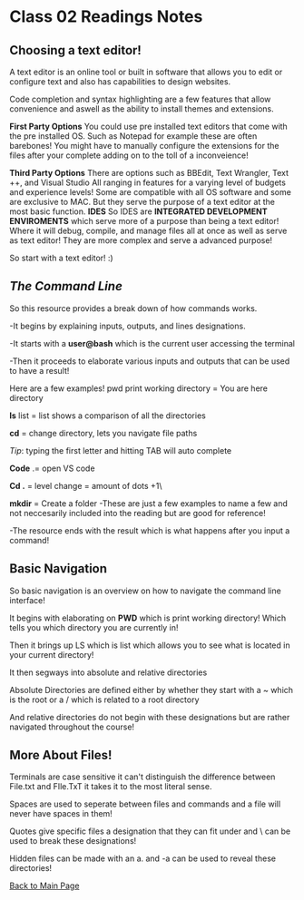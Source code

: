 # Class 02 Readings Notes

## Choosing a text editor!

A text editor is an online tool or built in software that allows you to edit or configure text and also has capabilities to design websites.

Code completion and syntax highlighting are a few features that allow convenience and aswell as the ability to install themes and extensions.

**First Party Options**
You could use pre installed text editors that come with the pre installed OS. Such as Notepad for example these are often barebones!
You might have to manually configure the extensions for the files after your complete adding on to the toll of a inconveience!

**Third Party Options**
There are options such as BBEdit, Text Wrangler, Text ++, and Visual Studio 
All ranging in features for a varying level of budgets and experience levels!
Some are compatible with all OS software and some are exclusive to MAC. 
But they serve the purpose of a text editor at the most basic function.
**IDES**
So IDES are **INTEGRATED DEVELOPMENT ENVIROMENTS** which serve more of a purpose than being a text editor!
Where it will debug, compile, and manage files all at once as well as serve as text editor!
They are more complex and serve a advanced purpose!

So start with a text editor! :)


## *The Command Line*

So this resource provides a break down of how commands works.

-It begins by explaining inputs, outputs, and lines designations.

-It starts with a **user@bash** which is the current user accessing the terminal

-Then it proceeds to elaborate various inputs and outputs that can be used to have a result!

Here are a few examples!
pwd print working directory = You are here directory

**ls** list = list shows a comparison of all the directories

**cd** = change directory, lets you navigate file paths

*Tip*: typing the first letter and hitting TAB will auto complete

**Code** .= open VS code

**Cd .** =  level change = amount of dots +1\

**mkdir** = Create a folder
-These are just a few examples to name a few and not neccesarily included into the reading but are good for reference!

-The resource ends with the result which is what happens after you input a command!

## Basic Navigation

So basic navigation is an overview on how to navigate the command line interface!

It begins with elaborating on **PWD** which is print working directory! Which tells you which directory you are currently in!

Then it brings up LS which is list which allows you to see what is located in your current directory!

It then segways into absolute and relative directories

Absolute Directories are defined either by whether they start with a ~ which is the root or a / which is related to a root directory

And relative directories do not begin with these designations but are rather navigated throughout the course!

## More About Files!

Terminals are  case sensitive it can't distinguish the difference between File.txt and FIle.TxT it takes it to the most literal sense.

Spaces are used to seperate between files and commands and a file will never have spaces in them!

Quotes give specific files a designation that they can fit under and \ can be used to break these designations!

Hidden files can be made with an a. and -a can be used to reveal these directories!

[Back to Main Page](https://zusolaris.github.io/reading-notes/)








